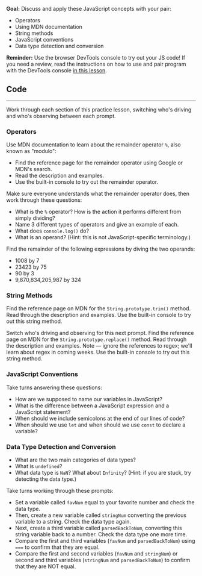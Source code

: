 **Goal:** Discuss and apply these JavaScript concepts with your pair:

* Operators
* Using MDN documentation
* String methods
* JavaScript conventions
* Data type detection and conversion

**Reminder:** Use the browser DevTools console to try out your JS code! If you need a review, read the instructions on how to use and pair program with the DevTools console [in this lesson](https://www.learnhowtoprogram.com/introduction-to-programming/javascript-and-web-browsers/using-the-devtools-console-for-practice-and-pair-programming).

## Code
---

Work through each section of this practice lesson, switching who's driving and who's observing between each prompt.

### Operators

Use MDN documentation to learn about the remainder operator `%`, also known as "modulo": 

* Find the reference page for the remainder operator using Google or MDN's search.
* Read the description and examples. 
* Use the built-in console to try out the remainder operator.

Make sure everyone understands what the remainder operator does, then work through these questions:

* What is the `%` operator? How is the action it performs different from simply dividing?
* Name 3 different types of operators and give an example of each. 
* What does `console.log()` do?
* What is an operand? (Hint: this is not JavaScript-specific terminology.)

Find the remainder of the following expressions by diving the two operands:

* 1008 by 7
* 23423 by 75
* 90 by 3
* 9,870,834,205,987 by 324

### String Methods

Find the reference page on MDN for the `String.prototype.trim()` method. Read through the description and examples. Use the built-in console to try out this string method. 

Switch who's driving and observing for this next prompt. Find the reference page on MDN for the `String.prototype.replace()` method. Read through the description and examples. Note — ignore the references to regex; we'll learn about regex in coming weeks. Use the built-in console to try out this string method.

### JavaScript Conventions

Take turns answering these questions:

* How are we supposed to name our variables in JavaScript?
* What is the difference between a JavaScript expression and a JavaScript statement? 
* When should we include semicolons at the end of our lines of code?
* When should we use `let` and when should we use `const` to declare a variable?

### Data Type Detection and Conversion

* What are the two main categories of data types?
* What is `undefined`?
* What data type is `NaN`? What about `Infinity`? (Hint: if you are stuck, try detecting the data type.)

Take turns working through these prompts:

* Set a variable called `favNum` equal to your favorite number and check the data type.
* Then, create a new variable called `stringNum` converting the previous variable to a string. Check the data type again.
* Next, create a third variable called `parsedBackToNum`, converting this string variable back to a number. Check the data type one more time.
* Compare the first and third variables (`favNum` and `parsedBackToNum`) using `===` to confirm that they are equal.
* Compare the first and second variables (`favNum` and `stringNum`) or second and third variables (`stringNum` and `parsedBackToNum`) to confirm that they are NOT equal.
